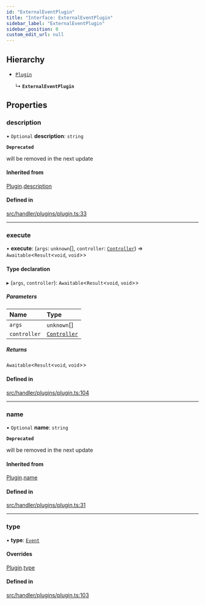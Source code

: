 ```yaml
---
id: "ExternalEventPlugin"
title: "Interface: ExternalEventPlugin"
sidebar_label: "ExternalEventPlugin"
sidebar_position: 0
custom_edit_url: null
---
```


## Hierarchy

- [`Plugin`](Plugin.md)

  ↳ **`ExternalEventPlugin`**

## Properties

### description

• `Optional` **description**: `string`

**`Deprecated`**

will be removed in the next update

#### Inherited from

[Plugin](Plugin.md).[description](Plugin.md#description)

#### Defined in

[src/handler/plugins/plugin.ts:33](https://github.com/sern-handler/handler/blob/eb2924c/src/handler/plugins/plugin.ts#L33)

___

### execute

• **execute**: (`args`: `unknown`[], `controller`: [`Controller`](Controller.md)) => `Awaitable`<`Result`<`void`, `void`\>\>

#### Type declaration

▸ (`args`, `controller`): `Awaitable`<`Result`<`void`, `void`\>\>

##### Parameters

| Name | Type |
| :------ | :------ |
| `args` | `unknown`[] |
| `controller` | [`Controller`](Controller.md) |

##### Returns

`Awaitable`<`Result`<`void`, `void`\>\>

#### Defined in

[src/handler/plugins/plugin.ts:104](https://github.com/sern-handler/handler/blob/eb2924c/src/handler/plugins/plugin.ts#L104)

___

### name

• `Optional` **name**: `string`

**`Deprecated`**

will be removed in the next update

#### Inherited from

[Plugin](Plugin.md).[name](Plugin.md#name)

#### Defined in

[src/handler/plugins/plugin.ts:31](https://github.com/sern-handler/handler/blob/eb2924c/src/handler/plugins/plugin.ts#L31)

___

### type

• **type**: [`Event`](../enums/PluginType.md#event)

#### Overrides

[Plugin](Plugin.md).[type](Plugin.md#type)

#### Defined in

[src/handler/plugins/plugin.ts:103](https://github.com/sern-handler/handler/blob/eb2924c/src/handler/plugins/plugin.ts#L103)
